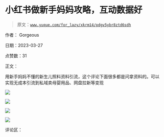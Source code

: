 # 小红书做新手妈妈攻略，互动数据好

> 原文：[`www.yuque.com/for_lazy/xkrm14/pdgv5ybr8ztd6sdh`](https://www.yuque.com/for_lazy/xkrm14/pdgv5ybr8ztd6sdh)

作者： Gorgeous

日期：2023-03-27

点赞数：31

正文：

用新手妈妈不懂的新生儿照料资料引流，这个评论下面很多都是问拿资料的。可以实现无成本引流到私域卖母婴用品、网盘拉新等变现

![](img/bad9a62fec18220c41b1c3bc81fa99f2.png)  

![](img/903391e4caac6f8716acc8dc68d10586.png)  

![](img/8e90331e91205a3ffe2c3156af3b090d.png)  

![](img/0760390edd3b04263fe39c78c2881219.png)  

评论区：



